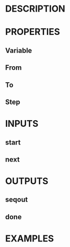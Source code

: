 # DESCRIPTION

# PROPERTIES

## Variable

## From

## To

## Step

# INPUTS

## start

## next

# OUTPUTS

## seqout

## done

# EXAMPLES
